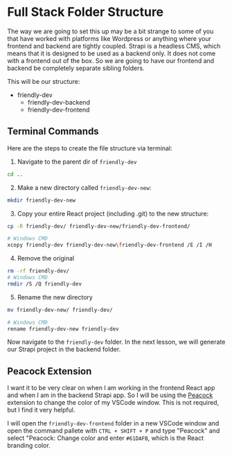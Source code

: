# Full Stack Folder Structure

The way we are going to set this up may be a bit strange to some of you that have worked with platforms like Wordpress or anything where your frontend and backend are tightly coupled. Strapi is a headless CMS, which means that it is designed to be used as a backend only. It does not come with a frontend out of the box. So we are going to have our frontend and backend be completely separate sibling folders.

This will be our structure:

- friendly-dev
  - friendly-dev-backend
  - friendly-dev-frontend

## Terminal Commands 

Here are the steps to create the file structure via terminal:

1. Navigate to the parent dir of `friendly-dev`

```bash
cd ..
```

2. Make a new directory called `friendly-dev-new`:

```bash
mkdir friendly-dev-new
```

3. Copy your entire React project (including .git) to the new structure:

```bash
cp -R friendly-dev/ friendly-dev-new/friendly-dev-frontend/

# Windows CMD
xcopy friendly-dev friendly-dev-new\friendly-dev-frontend /E /I /H
```

4. Remove the original

```bash
rm -rf friendly-dev/
# Windows CMD
rmdir /S /Q friendly-dev

```

5. Rename the new directory

```bash
mv friendly-dev-new/ friendly-dev/

# Windows CMD
rename friendly-dev-new friendly-dev
```

Now navigate to the `friendly-dev` folder. In the next lesson, we will generate our Strapi project in the backend folder.

## Peacock Extension

I want it to be very clear on when I am working in the frontend React app and when I am in the backend Strapi app. So I will be using the [Peacock](https://marketplace.visualstudio.com/items?itemName=JohnPapa.vscode-peacock) extension to change the color of my VSCode window. This is not required, but I find it very helpful.

I will open the `friendly-dev-frontend` folder in a new VSCode window and open the command pallete with `CTRL + SHIFT + P` and type "Peacock" and select "Peacock: Change color and enter `#61DAFB`, which is the React branding color.

